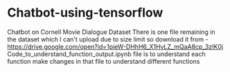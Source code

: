 # Chatbot-using-tensorflow
Chatbot on Cornell Movie Dialogue Dataset
There is one file remaining in the dataset which I can't upload due to size limit so download it from - https://drive.google.com/open?id=1pieW-DHhH6_X1HyLZ_mQaA8cp_3zIK0j
Code_to_understand_function_output.ipynb file is to understand each function make changes in that file to understand different functions
